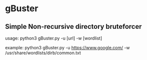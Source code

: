 # gBuster
Simple Non-recursive directory bruteforcer
----------------------------------------------
usage:
 python3 gBuster.py -u [url] -w [wordlist]

example:
 python3 gBuster.py -u https://www.google.com/ -w /usr/share/wordlists/dirb/common.txt

